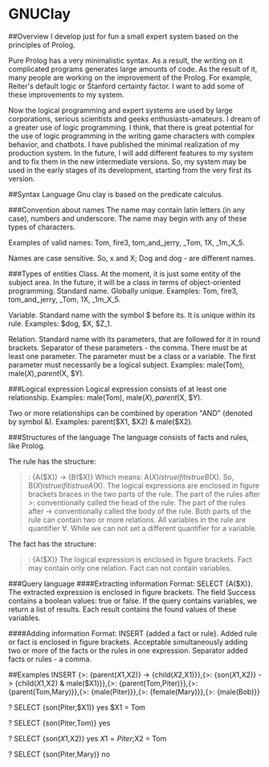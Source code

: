 # GNUClay
##Overview
I develop just for fun a small expert system based on the principles of Prolog.

Pure Prolog has a very minimalistic syntax.
As a result, the writing on it complicated programs generates large amounts of code.
As the result of it, many people are working on the improvement of the Prolog.
For example, Reiter's default logic or Stanford certainty factor.
I want to add some of these improvements to my system.

Now the logical programming and expert systems are used by large corporations, serious scientists and geeks enthusiasts-amateurs.
I dream of a greater use of logic programming.
I think, that there is great potential for the use of logic programming in the writing game characters with complex behavior, and chatbots.
I have published the minimal realization of my production system.
In the future, I will add different features to my system and to fix them in the new intermediate versions.
So, my system may be used in the early stages of its development, starting from the very first its version.

##Syntax
Language Gnu clay is based on the predicate calculus.

###Convention about names
The name may contain latin letters (in any case), numbers and underscore.
The name may begin with any of these types of characters.

Examples of valid names:
Tom, fire3, tom_and_jerry, _Tom, 1X, _1m_X_5.

Names are case sensitive.
So, x and X; Dog and dog - are different names.

###Types of entities
Class. At the moment, it is just some entity of the subject area.
In the future, it will be a class in terms of object-oriented programming.
Standard name. Globally unique.
Examples: Tom, fire3, tom_and_jerry, _Tom, 1X, _1m_X_5.

Variable. Standard name with the symbol $ before its. It is unique within its rule.
Examples: $dog, $X, $Z_1.

Relation. Standard name with its parameters, that are followed for it in round brackets.
Separator of these parameters - the comma.
There must be at least one parameter.
The parameter must be a class or a variable.
The first parameter must necessarily be a logical subject.
Examples: male(Tom), male($X), parent($X, $Y).

###Logical expression
Logical expression consists of at least one relationship.
Examples: male(Tom), male($X), parent($X, $Y).

Two or more relationships can be combined by operation "AND" (denoted by symbol &).
Examples: parent($X1, $X2) & male($X2).

###Structures of the language
The language consists of facts and rules, like Prolog.

The rule has the structure:
>: {A($X)} -> {B($X)}
Which means: A($X) is true if it is true B($X).
So, B($X) is true if it is true A($X).
The logical expressions are enclosed in figure brackets braces in the two parts of the rule.
The part of the rules after >: conventionally called the head of the rule.
The part of the rules after -> conventionally called the body of the rule.
Both parts of the rule can contain two or more relations.
All variables in the rule are quantifier ∀.
While we can not set a different quantifier for a variable.

The fact has the structure:
>: {A($X)}
The logical expression is enclosed in figure brackets.
Fact may contain only one relation.
Fact can not contain variables.

###Query language
####Extracting information
Format: SELECT {A($X)}.
The extracted expression is enclosed in figure brackets.
The field Success contains a boolean values: true or false.
If the query contains variables, we return a list of results.
Each result contains the found values of these variables.

####Adding information
Format: INSERT {added a fact or rule}.
Added rule or fact is enclosed in figure brackets.
Acceptable simultaneously adding two or more of the facts or the rules in one expression.
Separator added facts or rules - a comma.

##Examples
INSERT {>: {parent($X1,$X2)} -> {child($X2,$X1)}},{>: {son($X1,$X2)} -> {child($X1,$X2) & male($X1)}},{>: {parent(Tom,Piter)}},{>: {parent(Tom,Mary)}},{>: {male(Piter)}},{>: {female(Mary)}},{>: {male(Bob)}}

? SELECT {son(Piter,$X1)}
yes
$X1 = Tom

? SELECT {son(Piter,Tom)}
yes

? SELECT {son($X1,$X2)}
yes
$X1 = Piter;$X2 = Tom

? SELECT {son(Piter,Mary)}
no